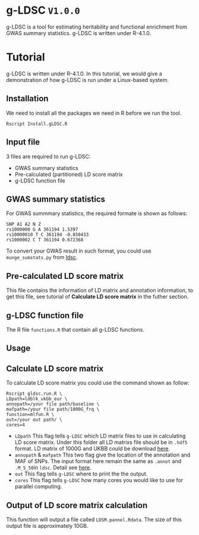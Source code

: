 # g-LDSC ```V1.0.0```
g-LDSC is a tool for estimating heritability and functional enrichment from GWAS summary statistics. g-LDSC is written under R-4.1.0. 
# Tutorial
g-LDSC is written under R-4.1.0. In this tutorial, we would give a demonstration of how g-LDSC is run under a Linux-based system.
## Installation
We need to install all the packages we need in R before we run the tool.
```
Rscript Install.gLDSC.R
```
## Input file
3 files are required to run g-LDSC:
- GWAS summary statistics
- Pre-calculated (partitioned) LD score matrix
- g-LDSC function file
## GWAS summary statistics
For GWAS summmary statistics, the required formate is shown as follows:
```
SNP A1 A2 N Z
rs1000000 G A 361194 1.5397
rs10000010 T C 361194 -0.850433
rs1000002 C T 361194 0.672368
```
To convert your GWAS result in such format, you could use ```munge_sumstats.py``` from [ldsc](https://github.com/bulik/ldsc/wiki/Partitioned-Heritability).
## Pre-calculated LD score matrix
This file contains the information of LD matrix and annotation information, to get this file, see tutorial of **Calculate LD score matrix** in the futher section.
## g-LDSC function file
The R file ```functions.R``` that contain all g-LDSC functions.
## Usage
## Calculate LD score matrix
To calculate LD score matrix you could use the command shown as follow:
```
Rscript gldsc.run.R \
LDpath=ldblk_ukbb_eur \
annopath=/your file path/baseline \
mafpath=/your file path/1000G_frq \
function=mlfun.R \
out=/your out path/ \
cores=4
```
- ```LDpath``` This flag tells ```g-LDSC``` which LD matrix files to use in calculating LD score matrix. Under this folder all LD matrixs file should be in ```.hdf5``` format. LD matrix of 1000G and UKBB could be download [here](https://github.com/getian107/PRScsx). 
- ```annopath``` & ```mafpath``` This two flag give the location of the annotation and MAF of SNPs. The input format here remain the same as ```.annot``` and ```.M_5_50```in  ```ldsc```. Detail see [here](https://github.com/bulik/ldsc/wiki/Partitioned-Heritability).
- ```out``` This flag tells ```g-LDSC``` where to print the the output.
- ```cores``` This flag tells ```g-LDSC``` how many cores you would like to use for parallel computing.

## Output of LD score matrix calculation
This function will output a file called ```LDSM.pannel.Rdata```. The size of this output file is approximately 10GB.

